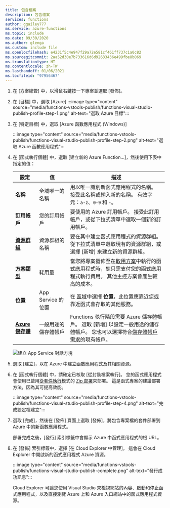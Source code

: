 ```yaml
---
title: 包含檔案
description: 包含檔案
services: functions
author: ggailey777
ms.service: azure-functions
ms.topic: include
ms.date: 09/30/2020
ms.author: glenga
ms.custom: include file
ms.openlocfilehash: e4231f5c4e947f29a72e581cf461ff737c1a0c82
ms.sourcegitcommit: 2aa52d30e7b733616d6d92633436e499fbe8b069
ms.translationtype: HT
ms.contentlocale: zh-TW
ms.lasthandoff: 01/06/2021
ms.locfileid: "97956467"
---
```

1. 在 [方案總管] 中，以滑鼠右鍵按一下專案並選取 [發佈]。

1. 在 [目標] 中，選取 [Azure] :::image type="content" source="media/functions-vstools-publish/functions-visual-studio-publish-profile-step-1.png" alt-text="選取 Azure 目標":::

1. 在 [特定目標] 中，選取 [Azure 函數應用程式 (Windows)]

    :::image type="content" source="media/functions-vstools-publish/functions-visual-studio-publish-profile-step-2.png" alt-text="選取 Azure 函數應用程式":::

1. 在 [函式執行個體] 中，選取 [建立新的 Azure Function...]，然後使用下表中指定的值：

    | 設定      | 值  | 描述                                |
    | ------------ |  ------- | -------------------------------------------------- |
    | **名稱** | 全域唯一的名稱 | 用以唯一識別新函式應用程式的名稱。 接受此名稱或輸入新的名稱。 有效字元：`a-z`、`0-9` 和 `-`。 |
    | **訂用帳戶** | 您的訂用帳戶 | 要使用的 Azure 訂用帳戶。 接受此訂用帳戶，或從下拉式清單中選取一個新的訂用帳戶。 |
    | **[資源群組](../articles/azure-resource-manager/management/overview.md)** | 資源群組的名稱 |  要在其中建立函式應用程式的資源群組。 從下拉式清單中選取現有的資源群組，或選擇 [新增] 來建立新的資源群組。|
    | **[方案類型](../articles/azure-functions/functions-scale.md)** | 耗用量 | 當您將專案發佈至在[取用方案](../articles/azure-functions/consumption-plan.md)中執行的函式應用程式時，您只需支付您的函式應用程式執行費用。 其他主控方案會產生較高的成本。 |
    | **位置** | App Service 的位置 | 在 [區域](https://azure.microsoft.com/regions/)中選擇 **位置**，此位置應靠近您或靠近函式會存取的其他服務。 |
    | **[Azure 儲存體](../articles/azure-functions/storage-considerations.md)** | 一般用途的儲存體帳戶 | Functions 執行階段需要 Azure 儲存體帳戶。 選取 [新增] 以設定一般用途的儲存體帳戶。 您也可以選擇符合[儲存體帳戶需求](../articles/azure-functions/storage-considerations.md#storage-account-requirements)的現有帳戶。  |

    ![建立 App Service 對話方塊](./media/functions-vstools-publish/functions-visual-studio-publish.png)

1. 選取 [建立]，以在 Azure 中建立函數應用程式及其相關資源。 
1. 在 [函式執行個體] 中，請確定已核取 [從封裝檔案執行]。 您的函式應用程式會使用已啟用[從套件執行](../articles/azure-functions/run-functions-from-deployment-package.md)模式的 [Zip 部署](../articles/azure-functions/functions-deployment-technologies.md#zip-deploy)來部署。 這是函式專案的建議部署方法，因為其可提高效能。 

    :::image type="content" source="media/functions-vstools-publish/functions-visual-studio-publish-profile-step-4.png" alt-text="完成設定檔建立":::

1. 選取 [完成]，然後在 [發佈] 頁面上選取 [發佈]，將包含專案檔的套件部署到 Azure 中的新函數應用程式。 

    部署完成之後，[發行] 索引標籤中會顯示 Azure 中函式應用程式的根 URL。 
    
1.  在 [發佈] 索引標籤中，選擇 [在 Cloud Explorer 中管理]。 這會在 Cloud Explorer 中開啟新的函式應用程式 Azure 資源。 
    
    :::image type="content" source="media/functions-vstools-publish/functions-visual-studio-publish-complete.png" alt-text="發行成功訊息":::
    
    Cloud Explorer 可讓您使用 Visual Studio 來檢視網站的內容、啟動和停止函式應用程式，以及直接瀏覽 Azure 上和 Azure 入口網站中的函式應用程式資源。 
